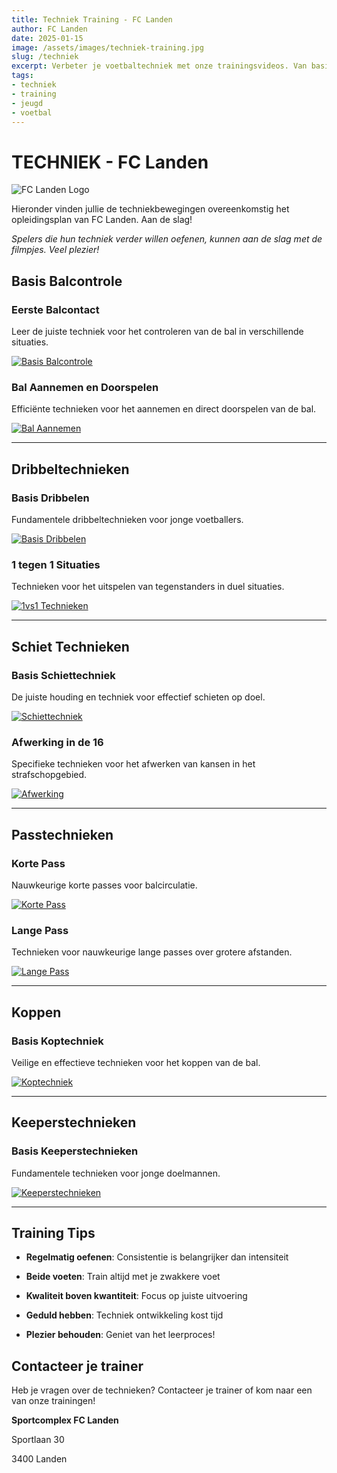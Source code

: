 ```yaml
---
title: Techniek Training - FC Landen
author: FC Landen
date: 2025-01-15
image: /assets/images/techniek-training.jpg
slug: /techniek
excerpt: Verbeter je voetbaltechniek met onze trainingsvideos. Van basis balcontrole tot geavanceerde technieken.
tags:
- techniek
- training
- jeugd
- voetbal
---
```


# TECHNIEK - FC Landen

![FC Landen Logo](assets/images/ifa66e23c8e19fe48.png)

Hieronder vinden jullie de techniekbewegingen overeenkomstig het opleidingsplan van FC Landen. Aan de slag!

*Spelers die hun techniek verder willen oefenen, kunnen aan de slag met de filmpjes. Veel plezier!*

## Basis Balcontrole

### Eerste Balcontact

Leer de juiste techniek voor het controleren van de bal in verschillende situaties.

[![Basis Balcontrole](https://img.youtube.com/vi/yebKof3GhCA/0.jpg)](https://www.youtube.com/watch?v=yebKof3GhCA)

### Bal Aannemen en Doorspelen

Efficiënte technieken voor het aannemen en direct doorspelen van de bal.

[![Bal Aannemen](https://img.youtube.com/vi/KpnZLKUwZJ8/0.jpg)](https://www.youtube.com/watch?v=KpnZLKUwZJ8)

---

## Dribbeltechnieken

### Basis Dribbelen

Fundamentele dribbeltechnieken voor jonge voetballers.

[![Basis Dribbelen](https://img.youtube.com/vi/8E4dZYwmk7o/0.jpg)](https://www.youtube.com/watch?v=8E4dZYwmk7o)

### 1 tegen 1 Situaties

Technieken voor het uitspelen van tegenstanders in duel situaties.

[![1vs1 Technieken](https://img.youtube.com/vi/mfGdN4RmVHM/0.jpg)](https://www.youtube.com/watch?v=mfGdN4RmVHM)

---

## Schiet Technieken

### Basis Schiettechniek

De juiste houding en techniek voor effectief schieten op doel.

[![Schiettechniek](https://img.youtube.com/vi/Ay8bkTaUsjg/0.jpg)](https://www.youtube.com/watch?v=Ay8bkTaUsjg)

### Afwerking in de 16

Specifieke technieken voor het afwerken van kansen in het strafschopgebied.

[![Afwerking](https://img.youtube.com/vi/q7f1c-XRQgM/0.jpg)](https://www.youtube.com/watch?v=q7f1c-XRQgM)

---

## Passtechnieken

### Korte Pass

Nauwkeurige korte passes voor balcirculatie.

[![Korte Pass](https://img.youtube.com/vi/5dZXQiAuXJc/0.jpg)](https://www.youtube.com/watch?v=5dZXQiAuXJc)

### Lange Pass

Technieken voor nauwkeurige lange passes over grotere afstanden.

[![Lange Pass](https://img.youtube.com/vi/WF3W0nIwFnw/0.jpg)](https://www.youtube.com/watch?v=WF3W0nIwFnw)

---

## Koppen

### Basis Koptechniek

Veilige en effectieve technieken voor het koppen van de bal.

[![Koptechniek](https://img.youtube.com/vi/4ZWWOEqTCWE/0.jpg)](https://www.youtube.com/watch?v=4ZWWOEqTCWE)

---

## Keeperstechnieken

### Basis Keeperstechnieken

Fundamentele technieken voor jonge doelmannen.

[![Keeperstechnieken](https://img.youtube.com/vi/RKZyKKPzkHs/0.jpg)](https://www.youtube.com/watch?v=RKZyKKPzkHs)

---

## Training Tips

- **Regelmatig oefenen**: Consistentie is belangrijker dan intensiteit

- **Beide voeten**: Train altijd met je zwakkere voet

- **Kwaliteit boven kwantiteit**: Focus op juiste uitvoering

- **Geduld hebben**: Techniek ontwikkeling kost tijd

- **Plezier behouden**: Geniet van het leerproces!

## Contacteer je trainer

Heb je vragen over de technieken? Contacteer je trainer of kom naar een van onze trainingen!

**Sportcomplex FC Landen**

Sportlaan 30

3400 Landen